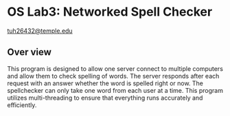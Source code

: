 # OS Lab3: Networked Spell Checker
tuh26432@temple.edu

## Over view
This program is designed to allow one server connect to multiple computers and allow them to check spelling of words. The server responds after each request with an answer whether the word is spelled right or now. The spellchecker can only take one word from each user at a time. This program utilizes multi-threading to ensure that everything runs accurately and efficiently.

